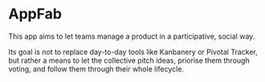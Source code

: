 # AppFab

This app aims to let teams manage a product in a participative, social way.

Its goal is not to replace day-to-day tools like Kanbanery or Pivotal Tracker, but rather a means to let the collective pitch ideas, priorise them through voting, and follow them through their whole lifecycle.

